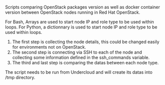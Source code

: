 Scripts comparing OpenStack packages version as well as docker container version between OpenStack nodes running in Red Hat OpenStack.

For Bash, Arrays are used to start node IP and role type to be used within loops.
For Python, a dictionnary is used to start node IP and role type to be used within loops.

1) The first step is collecting the node details, this could be changed easily for environments not on OpenStack.
2) The second step is connecting via SSH to each of the node and collecting some information defined in the ssh_commands variable.
3) The third and last step is comparing the datas between each node type.

The script needs to be run from Undercloud and will create its datas into /tmp directory. 
